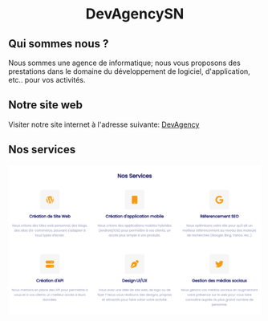 <h1 align="center">DevAgencySN</h1>

## Qui sommes nous ?

Nous sommes une agence de informatique; nous vous proposons des prestations dans le domaine du développement de logiciel, d'application, etc.. pour vos activités.

## Notre site web

Visiter notre site internet à l'adresse suivante:
[DevAgency](https://devagency.ga)

## Nos services

![Services](/src/assets/images/services.png)

